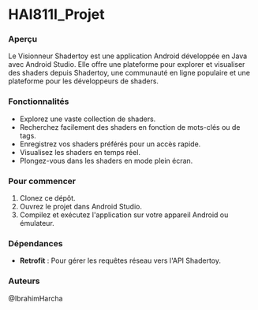 # HAI811I_Projet

### Aperçu
Le Visionneur Shadertoy est une application Android développée en Java avec Android Studio. Elle offre une plateforme pour explorer et visualiser des shaders depuis Shadertoy, une communauté en ligne populaire et une plateforme pour les développeurs de shaders.

### Fonctionnalités
- Explorez une vaste collection de shaders.
- Recherchez facilement des shaders en fonction de mots-clés ou de tags.
- Enregistrez vos shaders préférés pour un accès rapide.
- Visualisez les shaders en temps réel.
- Plongez-vous dans les shaders en mode plein écran.

### Pour commencer
1. Clonez ce dépôt.
2. Ouvrez le projet dans Android Studio.
3. Compilez et exécutez l'application sur votre appareil Android ou émulateur.

### Dépendances
- **Retrofit** : Pour gérer les requêtes réseau vers l'API Shadertoy.

### Auteurs

@IbrahimHarcha
